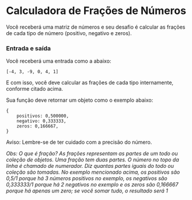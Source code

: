 # Calculadora de Frações de Números

Você receberá uma matriz de números e seu desafio é calcular as frações de cada tipo de número (positivo, negativo e zeros).

### Entrada e saída

Você receberá uma entrada como a abaixo:

```
[-4, 3, -9, 0, 4, 1]
```

E com isso, você deve calcular as frações de cada tipo internamente, conforme citado acima.

Sua função deve retornar um objeto como o exemplo abaixo:

```
{
    positivos: 0,500000,
    negativo: 0,333333,
    zeros: 0,166667,
}
```

Aviso: Lembre-se de ter cuidado com a precisão do número.

_Obs: O que é fração? As frações representam as partes de um todo ou coleção de objetos. Uma fração tem duas partes. O número no topo da linha é chamado de numerador. Diz quantas partes iguais do todo ou coleção são tomadas. No exemplo mencionado acima, os positivos são 0,5/1 porque há 3 números positivos no exemplo, os negativos são 0,333333/1 porque há 2 negativos no exemplo e os zeros são 0,166667 porque há apenas um zero; se você somar tudo, o resultado será 1_